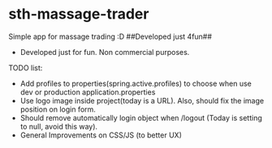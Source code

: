 # sth-massage-trader
Simple app for massage trading :D ##Developed just 4fun##

* Developed just for fun. Non commercial purposes.

TODO list:

* Add profiles to properties(spring.active.profiles) to choose when use dev or production application.properties
* Use logo image inside project(today is a URL). Also, should fix the image position on login form.
* Should remove automatically login object when /logout (Today is setting to null, avoid this way).
* General Improvements on CSS/JS (to better UX)
